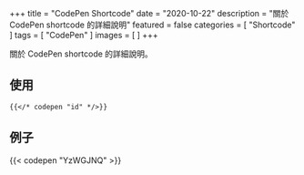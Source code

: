 +++
title = "CodePen Shortcode"
date = "2020-10-22"
description = "關於 CodePen shortcode 的詳細說明"
featured = false
categories = [
  "Shortcode"
]
tags = [
  "CodePen"
]
images = [
]
+++

關於 CodePen shortcode 的詳細說明。
<!--more-->

## 使用

```markdown
{{</* codepen "id" */>}}
```

## 例子

{{< codepen "YzWGJNQ" >}}
